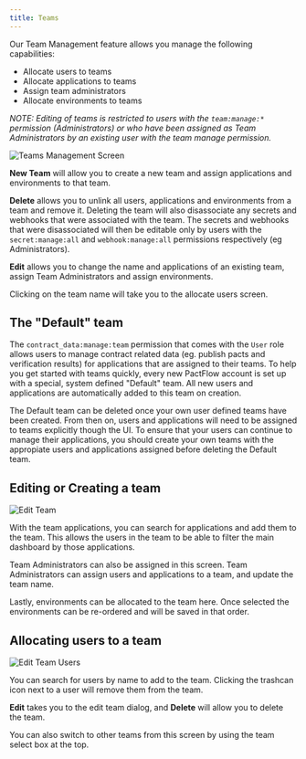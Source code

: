 ```yaml
---
title: Teams
---
```


Our Team Management feature allows you manage the following capabilities:

* Allocate users to teams
* Allocate applications to teams
* Assign team administrators
* Allocate environments to teams

_NOTE: Editing of teams is restricted to users with the `team:manage:*` permission (Administrators) or who have been assigned as Team Administrators by an existing user with the team manage permission._

![Teams Management Screen](/ui/teams.png)

**New Team** will allow you to create a new team and assign applications and environments to that team.

**Delete** allows you to unlink all users, applications and environments from a team and remove it. Deleting the team will also disassociate any secrets and webhooks that were associated with the team. The secrets and webhooks that were disassociated will then be editable only by users with the `secret:manage:all` and `webhook:manage:all` permissions respectively (eg Administrators).

**Edit** allows you to change the name and applications of an existing team, assign Team Administrators and assign environments.

Clicking on the team name will take you to the allocate users screen.

## The "Default" team

The `contract_data:manage:team` permission that comes with the `User` role allows users to manage contract related data (eg. publish pacts and verification results) for applications that are assigned to their teams. To help you get started with teams quickly, every new PactFlow account is set up with a special, system defined "Default" team. All new users and applications are automatically added to this team on creation.

The Default team can be deleted once your own user defined teams have been created. From then on, users and applications will need to be assigned to teams explicitly though the UI. To ensure that your users can continue to manage their applications, you should create your own teams with the appropiate users and applications assigned before deleting the Default team.

## Editing or Creating a team

![Edit Team](/ui/edit_team.png)

With the team applications, you can search for applications and add them to the team. This allows the users in the team
to be able to filter the main dashboard by those applications.

Team Administrators can also be assigned in this screen. Team Administrators can assign users and applications to a team, and update the team name.

Lastly, environments can be allocated to the team here. Once selected the environments can be re-ordered and will be saved in that order. 

## Allocating users to a team

![Edit Team Users](/ui/edit_team_users.png)

You can search for users by name to add to the team. Clicking the trashcan icon next to a user will remove them from the team.

**Edit** takes you to the edit team dialog, and **Delete** will allow you to delete the team.

You can also switch to other teams from this screen by using the team select box at the top.
